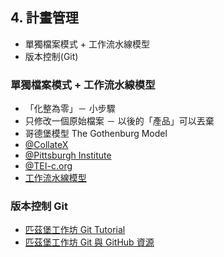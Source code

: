 ## 4. 計畫管理
* 單獨檔案模式 + 工作流水線模型
* 版本控制(Git)


### 單獨檔案模式 + 工作流水線模型
* 「化整為零」－ 小步驟
* 只修改一個原始檔案 － 以後的「產品」可以丟棄
* 哥德堡模型 The Gothenburg Model
* [@CollateX](https://collatex.net/doc/)
* [@Pittsburgh Institute](https://github.com/Pittsburgh-NEH-Institute/Institute-Materials-2017/blob/master/schedule/week_2/Normalization.ipynb)
* [@TEI-c.org](https://wiki.tei-c.org/index.php/Textual_Variance#The_.E2.80.9CGothenburg_model.E2.80.9D:_A_modular_architecture_for_computer-aided_collation)
* [工作流水線模型](https://github.com/Pittsburgh-NEH-Institute/Institute-Materials-2017/blob/master/schedule/week_2/computational_pipeline.md)


### 版本控制 Git
* [匹茲堡工作坊 Git Tutorial](https://github.com/Pittsburgh-NEH-Institute/Institute-Materials-2017/blob/master/schedule/week_1/git_tutorial.md)
* [匹茲堡工作坊 Git 與 GitHub 資源](https://github.com/Pittsburgh-NEH-Institute/Institute-Materials-2017/blob/master/schedule/week_1/git_resources.md)
